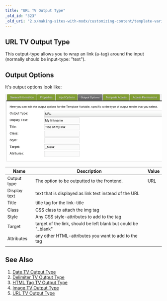 ```yaml
---
title: "URL TV Output Type"
_old_id: "323"
_old_uri: "2.x/making-sites-with-modx/customizing-content/template-variables/template-variable-output-types/url-tv-output-type"
---
```


## URL TV Output Type

This output-type allows you to wrap an link (a-tag) around the input (normally should be input-type: "text").

## Output Options

It's output options look like:

![](tv-url-output.png)

| Name         | Description                                                     | Value |
| ------------ | --------------------------------------------------------------- | ----- |
| Output type  | The option to be outputted to the frontend.                     | URL   |
| Display text | text that is displayed as link text instead of the URL          |       |
| Title        | title tag for the link-title                                    |       |
| Class        | CSS class to attach the img tag                                 |       |
| Style        | Any CSS style-attributes to add to the tag                      |       |
| Target       | target of the link, should be left blank but could be "\_blank" |       |
| Attributes   | any other HTML-attributes you want to add to the tag            |       |
|              |                                                                 |       |

## See Also

1. [Date TV Output Type](building-sites/elements/template-variables/output-types/date)
2. [Delimiter TV Output Type](building-sites/elements/template-variables/output-types/delimiter)
3. [HTML Tag TV Output Type](building-sites/elements/template-variables/output-types/html)
4. [Image TV Output Type](building-sites/elements/template-variables/output-types/image)
5. [URL TV Output Type](building-sites/elements/template-variables/output-types/url)